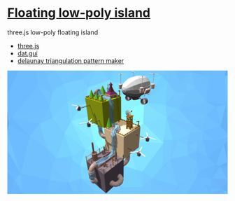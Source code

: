 # [Floating low-poly island](https://nextgtrgod.github.io/threejs-floating-island/)
three.js low-poly floating island

* [three.js](https://threejs.org/)
* [dat.gui](https://github.com/dataarts/dat.gui/)
* [delaunay triangulation pattern maker](https://msurguy.github.io/triangles/)

<a href="https://nextgtrgod.github.io/threejs-floating-island/" target="_blank">
	<img src="/screenshot.jpg?raw=true">
</a>